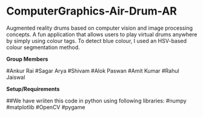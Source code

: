 # ComputerGraphics-Air-Drum-AR

Augmented reality drums based on computer vision and image processing concepts. A fun application that allows users to play virtual drums anywhere by simply using colour tags. To detect blue colour, I used an HSV-based colour segmentation method.

**Group Members**

#Ankur Rai 
#Sagar Arya
#Shivam
#Alok Paswan
#Amit Kumar
#Rahul Jaiswal

**Setup/Requirements**

##We have wriiten this code in python using following libraries:
#numpy
#matplotlib
#OpenCV
#pygame

